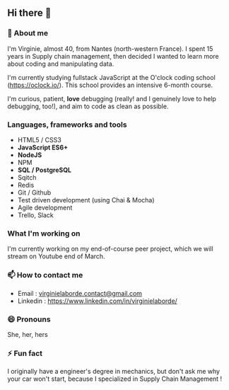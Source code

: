 ## Hi there 👋

### 💬 About me
I'm Virginie, almost 40, from Nantes (north-western France). 
I spent 15 years in Supply chain management, then decided I wanted to learn more about coding and manipulating data.

I'm currently studying fullstack JavaScript at the O'clock coding school (https://oclock.io/). This school provides an intensive 6-month course.

I'm curious, patient, **love** debugging (really! and I genuinely love to help debugging, too!), and aim to code as clean as possible.

### Languages, frameworks and tools
* HTML5 / CSS3
* **JavaScript ES6+**
* **NodeJS**
* NPM 
* **SQL / PostgreSQL**
* Sqitch
* Redis
* Git / Github
* Test driven development (using Chai & Mocha)
* Agile development
* Trello, Slack

### What I'm working on
I'm currently working on my end-of-course peer project, which we will stream on Youtube end of March. 

### 📫 How to contact me
* Email : virginielaborde.contact@gmail.com
* Linkedin : https://www.linkedin.com/in/virginielaborde/

### 😄 Pronouns
She, her, hers

### ⚡ Fun fact
I originally have a engineer's degree in mechanics, but don't ask me  why your car won't start, because I specialized in Supply Chain Management !
